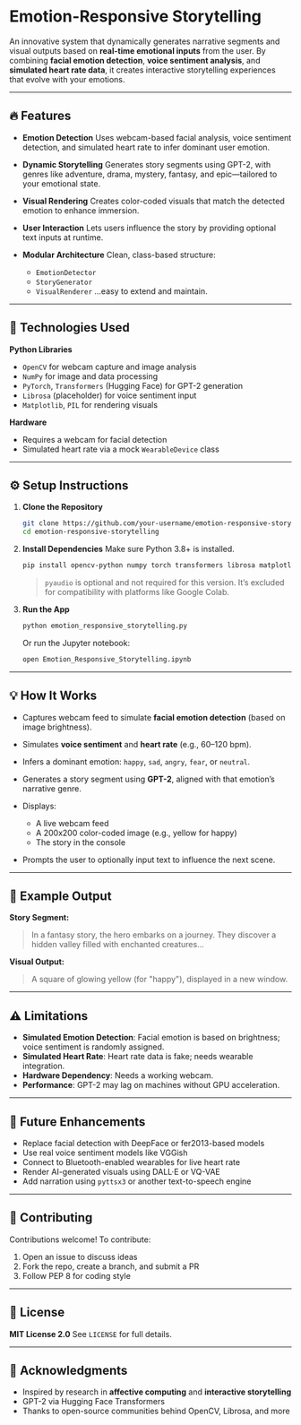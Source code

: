 
# Emotion-Responsive Storytelling

An innovative system that dynamically generates narrative segments and visual outputs based on **real-time emotional inputs** from the user. By combining **facial emotion detection**, **voice sentiment analysis**, and **simulated heart rate data**, it creates interactive storytelling experiences that evolve with your emotions.

---

## 🔥 Features

* **Emotion Detection**
  Uses webcam-based facial analysis, voice sentiment detection, and simulated heart rate to infer dominant user emotion.

* **Dynamic Storytelling**
  Generates story segments using GPT-2, with genres like adventure, drama, mystery, fantasy, and epic—tailored to your emotional state.

* **Visual Rendering**
  Creates color-coded visuals that match the detected emotion to enhance immersion.

* **User Interaction**
  Lets users influence the story by providing optional text inputs at runtime.

* **Modular Architecture**
  Clean, class-based structure:

  * `EmotionDetector`
  * `StoryGenerator`
  * `VisualRenderer`
    ...easy to extend and maintain.

---

## 🧠 Technologies Used

**Python Libraries**

* `OpenCV` for webcam capture and image analysis
* `NumPy` for image and data processing
* `PyTorch`, `Transformers` (Hugging Face) for GPT-2 generation
* `Librosa` (placeholder) for voice sentiment input
* `Matplotlib`, `PIL` for rendering visuals

**Hardware**

* Requires a webcam for facial detection
* Simulated heart rate via a mock `WearableDevice` class

---

## ⚙️ Setup Instructions

1. **Clone the Repository**

   ```bash
   git clone https://github.com/your-username/emotion-responsive-storytelling.git
   cd emotion-responsive-storytelling
   ```

2. **Install Dependencies**
   Make sure Python 3.8+ is installed.

   ```bash
   pip install opencv-python numpy torch transformers librosa matplotlib pillow
   ```

   > `pyaudio` is optional and not required for this version. It’s excluded for compatibility with platforms like Google Colab.

3. **Run the App**

   ```bash
   python emotion_responsive_storytelling.py
   ```

   Or run the Jupyter notebook:

   ```bash
   open Emotion_Responsive_Storytelling.ipynb
   ```

---

## 💡 How It Works

* Captures webcam feed to simulate **facial emotion detection** (based on image brightness).
* Simulates **voice sentiment** and **heart rate** (e.g., 60–120 bpm).
* Infers a dominant emotion: `happy`, `sad`, `angry`, `fear`, or `neutral`.
* Generates a story segment using **GPT-2**, aligned with that emotion’s narrative genre.
* Displays:

  * A live webcam feed
  * A 200x200 color-coded image (e.g., yellow for happy)
  * The story in the console
* Prompts the user to optionally input text to influence the next scene.

---

## 🧪 Example Output

**Story Segment:**

> In a fantasy story, the hero embarks on a journey. They discover a hidden valley filled with enchanted creatures...

**Visual Output:**

> A square of glowing yellow (for "happy"), displayed in a new window.

---

## ⚠️ Limitations

* **Simulated Emotion Detection**: Facial emotion is based on brightness; voice sentiment is randomly assigned.
* **Simulated Heart Rate**: Heart rate data is fake; needs wearable integration.
* **Hardware Dependency**: Needs a working webcam.
* **Performance**: GPT-2 may lag on machines without GPU acceleration.

---

## 🚀 Future Enhancements

* Replace facial detection with DeepFace or fer2013-based models
* Use real voice sentiment models like VGGish
* Connect to Bluetooth-enabled wearables for live heart rate
* Render AI-generated visuals using DALL·E or VQ-VAE
* Add narration using `pyttsx3` or another text-to-speech engine

---

## 🤝 Contributing

Contributions welcome!
To contribute:

1. Open an issue to discuss ideas
2. Fork the repo, create a branch, and submit a PR
3. Follow PEP 8 for coding style

---

## 📄 License

**MIT License 2.0**
See `LICENSE` for full details.

---

## 🙏 Acknowledgments

* Inspired by research in **affective computing** and **interactive storytelling**
* GPT-2 via Hugging Face Transformers
* Thanks to open-source communities behind OpenCV, Librosa, and more

